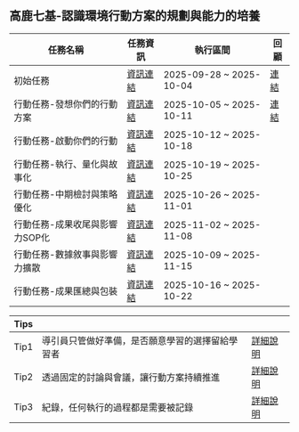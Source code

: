 ## 高鹿七基-認識環境行動方案的規劃與能力的培養

|任務名稱|任務資訊|執行區間|回顧|
|---|---|---|---|
|初始任務|[資訊連結](高鹿七基/認識環境行動方案的規劃與能力的培養/初始任務.md)|2025-09-28 ~ 2025-10-04|[連結](高鹿七基/認識環境行動方案的規劃與能力的培養/初始任務-回顧.md)|
|行動任務-發想你們的行動方案|[資訊連結](高鹿七基/認識環境行動方案的規劃與能力的培養/發想你們的行動方案.md)|2025-10-05 ~ 2025-10-11|[連結](高鹿七基/認識環境行動方案的規劃與能力的培養/發想你們的行動方案-回顧.md)|
|行動任務-啟動你們的行動|[資訊連結](高鹿七基/認識環境行動方案的規劃與能力的培養/啟動你們的行動.md)|2025-10-12 ~ 2025-10-18||
|行動任務-執行、量化與故事化|[資訊連結](高鹿七基/認識環境行動方案的規劃與能力的培養/執行、量化與故事化.md)|2025-10-19 ~ 2025-10-25||
|行動任務-中期檢討與策略優化|[資訊連結](高鹿七基/認識環境行動方案的規劃與能力的培養/中期檢討與策略優化.md)|2025-10-26 ~ 2025-11-01||
|行動任務-成果收尾與影響力SOP化|[資訊連結](高鹿七基/認識環境行動方案的規劃與能力的培養/成果收尾與影響力SOP化.md)|2025-11-02 ~ 2025-11-08||
|行動任務-數據敘事與影響力擴散|[資訊連結](高鹿七基/認識環境行動方案的規劃與能力的培養/數據敘事與影響力擴散.md)|2025-10-09 ~ 2025-11-15||
|行動任務-成果匯總與包裝|[資訊連結](高鹿七基/認識環境行動方案的規劃與能力的培養/成果匯總與包裝.md)|2025-10-16 ~ 2025-10-22||

|Tips|||
|---|---|---|
|Tip1|導引員只管做好準備，是否願意學習的選擇留給學習者|[詳細說明](高鹿七基/Tips/Tip1.導引員只管做好準備，是否願意學習的選擇留給學習者.md)|
|Tip2|透過固定的討論與會議，讓行動方案持續推進|[詳細說明](高鹿七基/Tips/Tip2.透過固定的討論與會議，讓行動方案持續推進.md)|
|Tip3|紀錄，任何執行的過程都是需要被記錄|[詳細說明](高鹿七基/Tips/Tip3.紀錄，任何執行的過程都是需要被記錄.md)|
